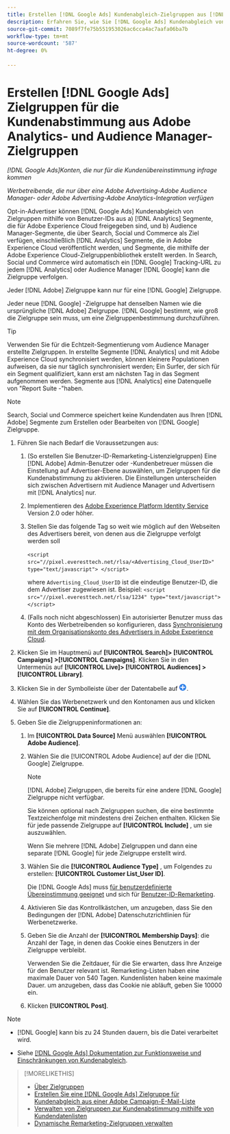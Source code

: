 ```yaml
---
title: Erstellen [!DNL Google Ads] Kundenabgleich-Zielgruppen aus [!DNL Adobe] Zielgruppen
description: Erfahren Sie, wie Sie [!DNL Google Ads] Kundenabgleich von Zielgruppen aus Ihrer bestehenden Adobe Analytics- und Audience Manager-Zielgruppe.
source-git-commit: 7089f7fe75b551953026ac6cca4ac7aafa06ba7b
workflow-type: tm+mt
source-wordcount: '587'
ht-degree: 0%

---
```


# Erstellen [!DNL Google Ads] Zielgruppen für die Kundenabstimmung aus Adobe Analytics- und Audience Manager-Zielgruppen

*[!DNL Google Ads]Konten, die nur für die Kundenübereinstimmung infrage kommen*

*Werbetreibende, die nur über eine Adobe Advertising-Adobe Audience Manager- oder Adobe Advertising-Adobe Analytics-Integration verfügen*

Opt-in-Advertiser können [!DNL Google Ads] Kundenabgleich von Zielgruppen mithilfe von Benutzer-IDs aus a) [!DNL Analytics] Segmente, die für Adobe Experience Cloud freigegeben sind, und b) Audience Manager-Segmente, die über Search, Social und Commerce als Ziel verfügen, einschließlich [!DNL Analytics] Segmente, die in Adobe Experience Cloud veröffentlicht werden, und Segmente, die mithilfe der Adobe Experience Cloud-Zielgruppenbibliothek erstellt werden. In Search, Social und Commerce wird automatisch ein [!DNL Google] Tracking-URL zu jedem [!DNL Analytics] oder Audience Manager [!DNL Google] kann die Zielgruppe verfolgen.

Jeder [!DNL Adobe] Zielgruppe kann nur für eine [!DNL Google] Zielgruppe.

Jeder neue [!DNL Google] -Zielgruppe hat denselben Namen wie die ursprüngliche [!DNL Adobe] Zielgruppe. [!DNL Google] bestimmt, wie groß die Zielgruppe sein muss, um eine Zielgruppenbestimmung durchzuführen.

>[!TIP]
>
>Verwenden Sie für die Echtzeit-Segmentierung vom Audience Manager erstellte Zielgruppen. In erstellte Segmente [!DNL Analytics] und mit Adobe Experience Cloud synchronisiert werden, können kleinere Populationen aufweisen, da sie nur täglich synchronisiert werden; Ein Surfer, der sich für ein Segment qualifiziert, kann erst am nächsten Tag in das Segment aufgenommen werden. Segmente aus [!DNL Analytics] eine Datenquelle von &quot;Report Suite -&quot;haben.

>[!NOTE]
>
>Search, Social und Commerce speichert keine Kundendaten aus Ihren [!DNL Adobe] Segmente zum Erstellen oder Bearbeiten von [!DNL Google] Zielgruppe.

1. Führen Sie nach Bedarf die Voraussetzungen aus:

   1. (So erstellen Sie Benutzer-ID-Remarketing-Listenzielgruppen) Eine [!DNL Adobe] Admin-Benutzer oder -Kundenbetreuer müssen die Einstellung auf Advertiser-Ebene auswählen, um Zielgruppen für die Kundenabstimmung zu aktivieren. Die Einstellungen unterscheiden sich zwischen Advertisern mit Audience Manager und Advertisern mit [!DNL Analytics] nur.

   1. Implementieren des [Adobe Experience Platform Identity Service](https://experienceleague.adobe.com/docs/id-service/using/home.html) Version 2.0 oder höher.

   1. Stellen Sie das folgende Tag so weit wie möglich auf den Webseiten des Advertisers bereit, von denen aus die Zielgruppe verfolgt werden soll

      `<script src="//pixel.everesttech.net/rlsa/<Advertising_Cloud_UserID>" type="text/javascript"> </script>`

      where `Advertising_Cloud_UserID` ist die eindeutige Benutzer-ID, die dem Advertiser zugewiesen ist. Beispiel:  `<script src="//pixel.everesttech.net/rlsa/1234" type="text/javascript"> </script>`

   1. (Falls noch nicht abgeschlossen) Ein autorisierter Benutzer muss das Konto des Werbetreibenden so konfigurieren, dass [Synchronisierung mit dem Organisationskonto des Advertisers in Adobe Experience Cloud](/help/search-social-commerce/admin/sync-adobe-audiences.md).

1. Klicken Sie im Hauptmenü auf **[!UICONTROL Search]> [!UICONTROL Campaigns] >[!UICONTROL Campaigns]**. Klicken Sie in den Untermenüs auf **[!UICONTROL Live]> [!UICONTROL Audiences] >[!UICONTROL Library]**.

1. Klicken Sie in der Symbolleiste über der Datentabelle auf ![Erstellen](/help/search-social-commerce/assets/add.png "Erstellen").

1. Wählen Sie das Werbenetzwerk und den Kontonamen aus und klicken Sie auf **[!UICONTROL Continue]**.

1. Geben Sie die Zielgruppeninformationen an:

   1. Im **[!UICONTROL Data Source]** Menü auswählen **[!UICONTROL Adobe Audience]**.

   1. Wählen Sie die [!UICONTROL Adobe Audience] auf der die [!DNL Google] Zielgruppe.

      >[!NOTE]
      >
      >[!DNL Adobe] Zielgruppen, die bereits für eine andere [!DNL Google] Zielgruppe nicht verfügbar.

      Sie können optional nach Zielgruppen suchen, die eine bestimmte Textzeichenfolge mit mindestens drei Zeichen enthalten. Klicken Sie für jede passende Zielgruppe auf **[!UICONTROL Include]** , um sie auszuwählen.

      Wenn Sie mehrere [!DNL Adobe] Zielgruppen und dann eine separate [!DNL Google] für jede Zielgruppe erstellt wird.

   1. Wählen Sie die **[!UICONTROL Audience Type]** , um Folgendes zu erstellen: **[!UICONTROL Customer List_User ID]**.

      Die [!DNL Google Ads] muss [für benutzerdefinierte Übereinstimmung geeignet](https://support.google.com/adspolicy/answer/6299717) und sich für [Benutzer-ID-Remarketing](https://support.google.com/google-ads/answer/9199250).

   1. Aktivieren Sie das Kontrollkästchen, um anzugeben, dass Sie den Bedingungen der [!DNL Adobe] Datenschutzrichtlinien für Werbenetzwerke.

   1. Geben Sie die Anzahl der **[!UICONTROL Membership Days]**: die Anzahl der Tage, in denen das Cookie eines Benutzers in der Zielgruppe verbleibt.

      Verwenden Sie die Zeitdauer, für die Sie erwarten, dass Ihre Anzeige für den Benutzer relevant ist. Remarketing-Listen haben eine maximale Dauer von 540 Tagen. Kundenlisten haben keine maximale Dauer. um anzugeben, dass das Cookie nie abläuft, geben Sie 10000 ein.

   1. Klicken **[!UICONTROL Post]**.

>[!NOTE]
>
>* [!DNL Google] kann bis zu 24 Stunden dauern, bis die Datei verarbeitet wird.
>
>* Siehe [[!DNL Google Ads] Dokumentation zur Funktionsweise und Einschränkungen von Kundenabgleich](https://support.google.com/displayvideo/answer/9539301).

>[!MORELIKETHIS]
>
>* [Über Zielgruppen](audience-about.md)
>* [Erstellen Sie eine [!DNL Google Ads] Zielgruppe für Kundenabgleich aus einer Adobe Campaign-E-Mail-Liste](google-audience-from-campaign-email-list.md)
>* [Verwalten von Zielgruppen zur Kundenabstimmung mithilfe von Kundendatenlisten](audience-from-customer-data-list.md)
>* [Dynamische Remarketing-Zielgruppen verwalten](audience-dynamic-remarketing-manage.md)
